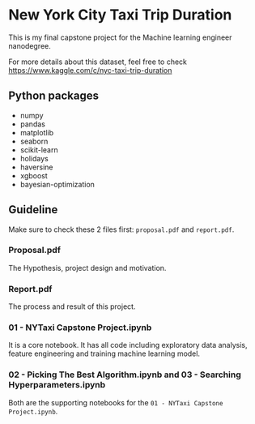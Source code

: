 # New York City Taxi Trip Duration
This is my final capstone project for the Machine learning engineer nanodegree. 

For more details about this dataset, feel free to check https://www.kaggle.com/c/nyc-taxi-trip-duration

## Python packages

* numpy
* pandas
* matplotlib
* seaborn
* scikit-learn
* holidays
* haversine
* xgboost
* bayesian-optimization

## Guideline
Make sure to check these 2 files first: `proposal.pdf` and `report.pdf`. 

### Proposal.pdf
The Hypothesis, project design and motivation.

### Report.pdf 
The process and result of this project.

### 01 - NYTaxi Capstone Project.ipynb 
It is a core notebook. It has all code including exploratory data analysis, feature engineering and training machine learning model. 

### 02 - Picking The Best Algorithm.ipynb and 03 - Searching Hyperparameters.ipynb 
Both are the supporting notebooks for the `01 - NYTaxi Capstone Project.ipynb`. 

